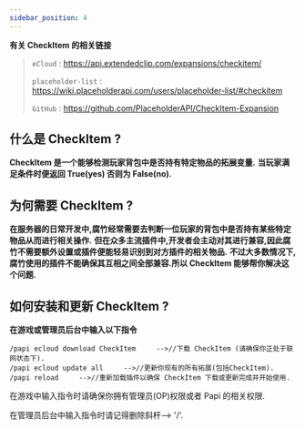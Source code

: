 ```yaml
---
sidebar_position: 4
---
```



**有关 CheckItem 的相关链接**
> `eCloud` : https://api.extendedclip.com/expansions/checkitem/
>
> `placeholder-list` : https://wiki.placeholderapi.com/users/placeholder-list/#checkitem
>
> `GitHub` : https://github.com/PlaceholderAPI/CheckItem-Expansion

## 什么是 CheckItem ?
**CheckItem 是一个能够检测玩家背包中是否持有特定物品的拓展变量.**
**当玩家满足条件时便返回 True(yes) 否则为 False(no).**

## 为何需要 CheckItem ?
**在服务器的日常开发中,腐竹经常需要去判断一位玩家的背包中是否持有某些特定物品从而进行相关操作.**
**但在众多主流插件中,开发者会主动对其进行兼容,因此腐竹不需要额外设置或插件便能轻易识别到对方插件的相关物品.**
**不过大多数情况下,腐竹使用的插件不能确保其互相之间全部兼容.所以 CheckItem 能够帮你解决这个问题.**

## 如何安装和更新 CheckItem ?
**在游戏或管理员后台中输入以下指令**
```
/papi ecloud download CheckItem     -->//下载 CheckItem (请确保你正处于联网状态下).
/papi ecloud update all     -->//更新你现有的所有拓展(包括CheckItem).
/papi reload     -->//重新加载插件以确保 CheckItem 下载或更新完成并开始使用.
```
在游戏中输入指令时请确保你拥有管理员(OP)权限或者 Papi 的相关权限.

在管理员后台中输入指令时请记得删除斜杆--> '/'.